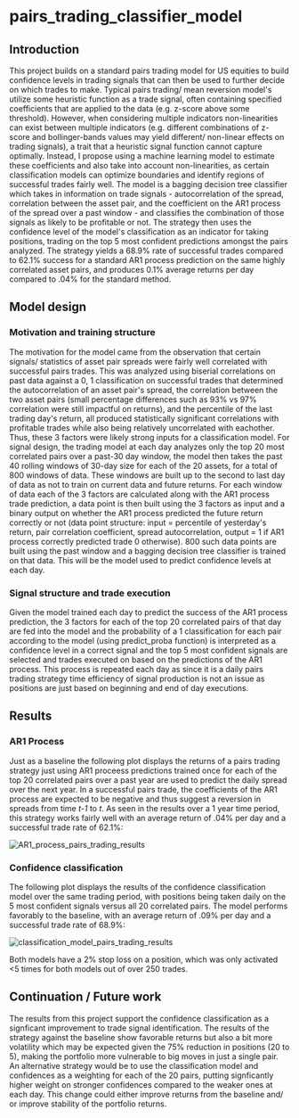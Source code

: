 # pairs_trading_classifier_model

## Introduction

This project builds on a standard pairs trading model for US equities to build confidence levels in trading signals that can then be used to further decide on which trades to make. Typical pairs trading/ mean reversion model's utilize some heuristic function as a trade signal, often containing specified coefficients that are applied to the data (e.g. z-score above some threshold). However, when considering multiple indicators non-linearities can exist between multiple indicators (e.g. different combinations of z-score and bollinger-bands values may yield different/ non-linear effects on trading signals), a trait that a heuristic signal function cannot capture optimally. Instead, I propose using a machine learning model to estimate these coefficients and also take into account non-linearities, as certain classification models can optimize boundaries and identify regions of successful trades fairly well. The model is a bagging decision tree classifier which takes in information on trade signals - autocorrelation of the spread, correlation between the asset pair, and the coefficient on the AR1 process of the spread over a past window - and classifies the combination of those signals as likely to be profitable or not. The strategy then uses the confidence level of the model's classification as an indicator for taking positions, trading on the top 5 most confident predictions amongst the pairs analyzed. The strategy yields a 68.9% rate of successful trades compared to 62.1% success for a standard AR1 process prediction on the same highly correlated asset pairs, and produces 0.1% average returns per day compared to .04% for the standard method.

## Model design

### Motivation and training structure
The motivation for the model came from the observation that certain signals/ statistics of asset pair spreads were fairly well correlated with successful pairs trades. This was analyzed using biserial correlations on past data against a 0, 1 classification on successful trades that determined the autocorrelation of an asset pair's spread, the correlation between the two asset pairs (small percentage differences such as 93% vs 97% correlation were still impactful on returns), and the percentile of the last trading day's return, all produced statistically significant correlations with profitable trades while also being relatively uncorrelated with eachother. Thus, these 3 factors were likely strong inputs for a classification model. For signal design, the trading model at each day analyzes only the top 20 most correlated pairs over a past-30 day window, the model then takes the past 40 rolling windows of 30-day size for each of the 20 assets, for a total of 800 windows of data. These windows are built up to the second to last day of data as not to train on current data and future returns. For each window of data each of the 3 factors are calculated along with the AR1 process trade prediction, a data point is then built using the 3 factors as input and a binary output on whether the AR1 process predicted the future return correctly or not (data point structure: input = percentile of yesterday's return, pair correlation coefficient, spread autocorrelation, output = 1 if AR1 process correctly predicted trade 0 otherwise). 800 such data points are built using the past window and a bagging decision tree classifier is trained on that data. This will be the model used to predict confidence levels at each day. 

### Signal structure and trade execution
Given the model trained each day to predict the success of the AR1 process prediction, the 3 factors for each of the top 20 correlated pairs of that day are fed into the model and the probability of a 1 classification for each pair according to the model (using predict_proba function) is interpreted as a confidence level in a correct signal and the top 5 most confident signals are selected and trades executed on based on the predictions of the AR1 process. This process is repeated each day as since it is a daily pairs trading strategy time efficiency of signal production is not an issue as positions are just based on beginning and end of day executions.

## Results

### AR1 Process
Just as a baseline the following plot displays the returns of a pairs trading strategy just using AR1 proceess predictions trained once for each of the top 20 correlated pairs over a past year are used to predict the daily spread over the next year. In a successful pairs trade, the coefficients of the AR1 process are expected to be negative and thus suggest a reversion in spreads from time *t-1* to *t*. As seen in the results over a 1 year time period, this strategy works fairly well with an average return of .04% per day and a successful trade rate of 62.1%:

![AR1_process_pairs_trading_results](https://github.com/sayuj-choudhari/pairs_trading_classifier_model/assets/122761001/4af56666-310d-489f-a966-7ae1f459243e)

### Confidence classification
The following plot displays the results of the confidence classification model over the same trading period, with positions being taken daily on the 5 most confident signals versus all 20 correlated pairs. The model performs favorably to the baseline, with an average return of .09% per day and a successful trade rate of 68.9%:


![classification_model_pairs_trading_results](https://github.com/sayuj-choudhari/pairs_trading_classifier_model/assets/122761001/a3467f6a-5faa-4cd4-879c-7351cd8c708c)

Both models have a 2% stop loss on a position, which was only activated <5 times for both models out of over 250 trades.

## Continuation / Future work

The results from this project support the confidence classification as a signficant improvement to trade signal identification. The results of the strategy against the baseline show favorable returns but also a bit more volatility which may be expected given the 75% reduction in positions (20 to 5), making the portfolio more vulnerable to big moves in just a single pair. An alternative strategy would be to use the classification model and confidences as a weighting for each of the 20 pairs, putting signficantly higher weight on stronger confidences compared to the weaker ones at each day. This change could either improve returns from the baseline and/ or improve stability of the portfolio returns.







